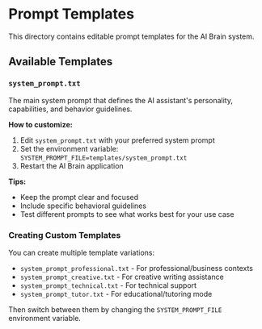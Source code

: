 # Prompt Templates

This directory contains editable prompt templates for the AI Brain system.

## Available Templates

### `system_prompt.txt`
The main system prompt that defines the AI assistant's personality, capabilities, and behavior guidelines.

**How to customize:**
1. Edit `system_prompt.txt` with your preferred system prompt
2. Set the environment variable: `SYSTEM_PROMPT_FILE=templates/system_prompt.txt`
3. Restart the AI Brain application

**Tips:**
- Keep the prompt clear and focused
- Include specific behavioral guidelines
- Test different prompts to see what works best for your use case

### Creating Custom Templates

You can create multiple template variations:
- `system_prompt_professional.txt` - For professional/business contexts
- `system_prompt_creative.txt` - For creative writing assistance
- `system_prompt_technical.txt` - For technical support
- `system_prompt_tutor.txt` - For educational/tutoring mode

Then switch between them by changing the `SYSTEM_PROMPT_FILE` environment variable.
